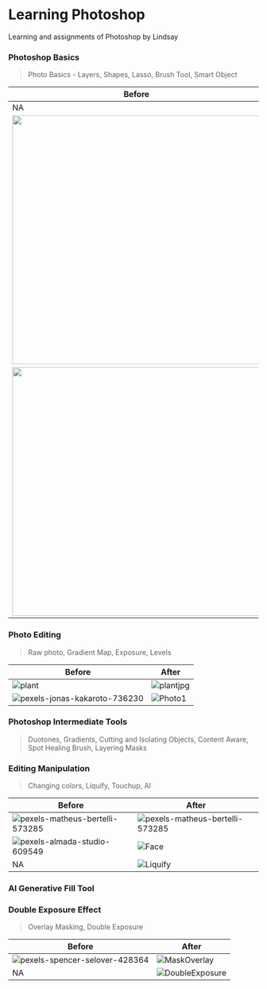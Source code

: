 # Learning Photoshop
Learning and assignments of Photoshop by Lindsay 

### Photoshop Basics
> Photo Basics - Layers, Shapes, Lasso, Brush Tool, Smart Object

Before  |After
------------- | -------------
NA | ![FontAnatomy](https://github.com/datta934/learning-photoshop/assets/18361700/e530d66b-18ea-43ff-83d2-2cd5dcbe6b4a)
<img src="https://github.com/datta934/learning-photoshop/assets/18361700/b115dde5-7a47-41f7-b9c1-3e7f50c06ec5" width="500"> | <img src="https://github.com/datta934/learning-photoshop/assets/18361700/40e26e32-42b2-426e-98dd-26b625458878" width="500">
<img src="https://github.com/datta934/learning-photoshop/assets/18361700/82e0d67b-078a-4553-861d-2b82a02e9df3" width="500"> | <img src="https://github.com/datta934/learning-photoshop/assets/18361700/9a4841f1-f8cb-4cbd-b74b-1137f7b30c26" width="500">



### Photo Editing
> Raw photo, Gradient Map, Exposure, Levels

Before  |After
------------- | -------------
![plant](https://github.com/datta934/learning-photoshop/assets/18361700/542b94dc-3b7a-459c-a758-6973bae27b94)    | ![plantjpg](https://github.com/datta934/learning-photoshop/assets/18361700/9e195a60-2989-4e46-9d73-70e81c139cf0)
![pexels-jonas-kakaroto-736230](https://github.com/datta934/learning-photoshop/assets/18361700/385ea9f9-33d3-407f-a2c0-c9d34b39f943) | ![Photo1](https://github.com/datta934/learning-photoshop/assets/18361700/2c9143c1-adf3-4ac5-8dbb-260fd540aa13)


### Photoshop Intermediate Tools
> Duotones, Gradients, Cutting and Isolating Objects, Content Aware, Spot Healing Brush, Layering Masks

### Editing Manipulation
> Changing colors, Liquify, Touchup, AI

Before  |After
------------- | -------------
![pexels-matheus-bertelli-573285](https://github.com/datta934/learning-photoshop/assets/18361700/9cf3ad63-7908-4159-a387-a033b64e6b64) | ![pexels-matheus-bertelli-573285](https://github.com/datta934/learning-photoshop/assets/18361700/e710c12a-9553-4425-8995-ef6609969b6b)
![pexels-almada-studio-609549](https://github.com/datta934/learning-photoshop/assets/18361700/38af58aa-0d04-4a0d-8b2d-aa943a0f5dc1) | ![Face](https://github.com/datta934/learning-photoshop/assets/18361700/020cfbb2-42f0-4578-82a6-19abb0b81150)
NA | ![Liquify](https://github.com/datta934/learning-photoshop/assets/18361700/ea1b9990-7cf0-47e7-85b7-1a5d417552e4)


### AI Generative Fill Tool

### Double Exposure Effect
> Overlay Masking, Double Exposure

Before  |After
------------- | -------------
![pexels-spencer-selover-428364](https://github.com/datta934/learning-photoshop/assets/18361700/15ac8b7e-43b6-4a0a-bbdc-eaf341ea241e) | ![MaskOverlay](https://github.com/datta934/learning-photoshop/assets/18361700/e2a11483-302a-4f0b-8a84-e4750183d12d) 
NA | ![DoubleExposure](https://github.com/datta934/learning-photoshop/assets/18361700/67b3a444-681e-4168-b34a-624b80ae2181)
